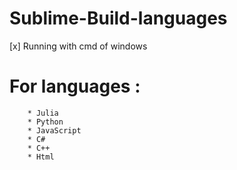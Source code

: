 # Sublime-Build-languages

[x] Running with cmd of windows 

# For languages :
<!--ts-->
        * Julia
        * Python
        * JavaScript
        * C#
        * C++
        * Html
<!--te-->